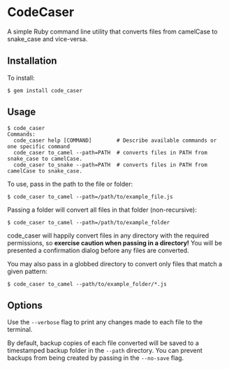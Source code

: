 # CodeCaser

A simple Ruby command line utility that converts files from camelCase to snake_case and vice-versa.

## Installation

To install:
```
$ gem install code_caser
```
## Usage
```
$ code_caser
Commands:
  code_caser help [COMMAND]        # Describe available commands or one specific command
  code_caser to_camel --path=PATH  # converts files in PATH from snake_case to camelCase.
  code_caser to_snake --path=PATH  # converts files in PATH from camelCase to snake_case.
```
To use, pass in the path to the file or folder:
```
$ code_caser to_camel --path=/path/to/example_file.js
```
Passing a folder will convert all files in that folder (non-recursive):
```
$ code_caser to_camel --path=/path/to/example_folder
```
code_caser will happily convert files in any directory with the required permissions, so **exercise caution when passing in a directory!** You will be presented a confirmation dialog before any files are converted.

You may also pass in a globbed directory to convert only files that match a given pattern:
```
$ code_caser to_camel --path/to/example_folder/*.js
```
## Options
Use the ```--verbose``` flag to print any changes made to each file to the terminal.

By default, backup copies of each file converted will be saved to a timestamped backup folder in the ```--path``` directory. You can prevent backups from being created by passing in the ```--no-save``` flag.
